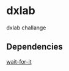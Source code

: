 # dxlab
dxlab challange


## Dependencies

[wait-for-it](https://raw.githubusercontent.com/vishnubob/wait-for-it/master/wait-for-it.sh)

